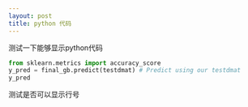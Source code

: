 ```yaml
---
layout: post
title: python 代码
---
```



测试一下能够显示python代码

```python
from sklearn.metrics import accuracy_score
y_pred = final_gb.predict(testdmat) # Predict using our testdmat
y_pred
```
测试是否可以显示行号
